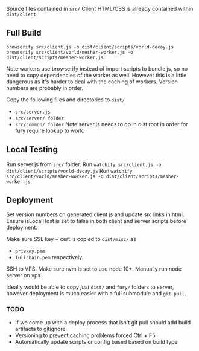 Source files contained in `src/`
Client HTML/CSS is already contained within `dist/client`

## Full Build
`browserify src/client.js -o dist/client/scripts/vorld-decay.js`
`browserify src/client/vorld/mesher-worker.js -o dist/client/scripts/mesher-worker.js`

Note workers use browserify instead of import scripts to bundle js, so no need
to copy dependencies of the worker as well. However this is a little dangerous
as it's harder to deal with the caching of workers. Version numbers are probably in
order.

Copy the following files and directories to `dist/`
* `src/server.js`
* `src/server/ folder`
* `src/common/ folder`
Note server.js needs to go in dist root in order for fury require lookup to work.

## Local Testing
Run server.js from `src/` folder.
Run `watchify src/client.js -o dist/client/scripts/vorld-decay.js`
Run `watchify src/client/vorld/mesher-worker.js -o dist/client/scripts/mesher-worker.js`

## Deployment
Set version numbers on generated client js and update src links in html.
Ensure isLocalHost is set to false in both client and server scripts before deployment.

Make sure SSL key + cert is copied to `dist/misc/` as
* `privkey.pem`
* `fullchain.pem`
respectively.

SSH to VPS.
Make sure nvm is set to use node 10+.
Manually run node server on vps.

Ideally would be able to copy *just* `dist/` and `fury/` folders to server,
however deployment is much easier with a full submodule and `git pull`.

### TODO
* If we come up with a deploy process that isn't git pull should add build artifacts to gitignore
* Versioning to prevent caching problems forced Ctrl + F5
* Automatically update scripts or config based based on build type
